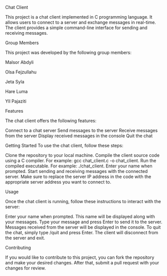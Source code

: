 Chat Client

This project is a chat client implemented in C programming language. It allows users to connect to a server and exchange messages in real-time. The client provides a simple command-line interface for sending and receiving messages.

Group Members

This project was developed by the following group members:

Malsor Abdyli

Olsa Fejzullahu

Jeta Syla

Hare Luma

Yll Pajaziti



Features

The chat client offers the following features:

Connect to a chat server
Send messages to the server
Receive messages from the server
Display received messages in the console
Quit the chat

Getting Started
To use the chat client, follow these steps:

Clone the repository to your local machine.
Compile the client source code using a C compiler. For example: gcc chat_client.c -o chat_client.
Run the compiled executable. For example: ./chat_client.
Enter your name when prompted.
Start sending and receiving messages with the connected server.
Make sure to replace the server IP address in the code with the appropriate server address you want to connect to.

Usage

Once the chat client is running, follow these instructions to interact with the server:

Enter your name when prompted. This name will be displayed along with your messages.
Type your message and press Enter to send it to the server.
Messages received from the server will be displayed in the console.
To quit the chat, simply type /quit and press Enter. The client will disconnect from the server and exit.

Contributing

If you would like to contribute to this project, you can fork the repository and make your desired changes. After that, submit a pull request with your changes for review.
